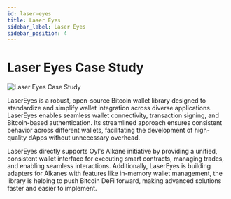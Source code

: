 ```yaml
---
id: laser-eyes
title: Laser Eyes
sidebar_label: Laser Eyes
sidebar_position: 4
---
```


# Laser Eyes Case Study

![Laser Eyes Case Study](https://picsum.photos/seed/laser/800/400)

LaserEyes is a robust, open-source Bitcoin wallet library designed to standardize and simplify wallet integration across diverse applications. LaserEyes enables seamless wallet connectivity, transaction signing, and Bitcoin-based authentication. Its streamlined approach ensures consistent behavior across different wallets, facilitating the development of high-quality dApps without unnecessary overhead.

LaserEyes directly supports Oyl's Alkane initiative by providing a unified, consistent wallet interface for executing smart contracts, managing trades, and enabling seamless interactions. Additionally, LaserEyes is building adapters for Alkanes with features like in-memory wallet management, the library is helping to push Bitcoin DeFi forward, making advanced solutions faster and easier to implement.
